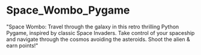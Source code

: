 # Space_Wombo_Pygame
"Space Wombo: Travel through the galaxy in this retro thrilling Python Pygame, inspired by classic Space Invaders. Take control of your spaceship and navigate through the cosmos avoiding the asteroids. Shoot the alien &amp; earn points!"
